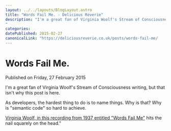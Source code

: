 ```yaml
---
layout: ../../layouts/BlogLayout.astro
title: "Words Fail Me. - Delicious Reverie"
description: "I'm a great fan of Virginia Woolf's Stream of Consciousness writing, but that isn't why this post is here.
"
categories:
datePublished: 2015-02-27
canonicalLink: "https://deliciousreverie.co.uk/posts/words-fail-me/
---
```

# Words Fail Me.

Published on Friday, 27 February 2015

I'm a great fan of Virginia Woolf's Stream of Consciousness writing, but that isn't why this post is here.

As developers, the hardest thing to do is to name things. Why is that? Why is "semantic code" so hard to achieve.

[Virginia Woolf, in this recording from 1937 entitled "Words Fail Me"](https://www.youtube.com/watch?v=E8czs8v6PuI) hits the nail squarely on the head."